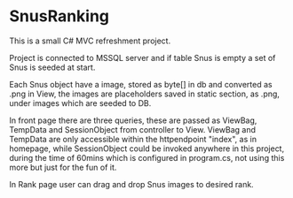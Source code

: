 # SnusRanking

<p>This is a small C# MVC refreshment project.</p>
<p>Project is connected to MSSQL server and if table Snus is empty a set of Snus is seeded at start.</p>
<p>Each Snus object have a image, stored as byte[] in db and converted as .png in View, the images are placeholders saved in static section, as .png, under images which are seeded to DB.</p>
<p>In front page there are three queries, these are passed as ViewBag, TempData and SessionObject from controller to View. ViewBag and TempData are only accessible within the httpendpoint "index", as in homepage, while SessionObject could be invoked anywhere in this project, during the time of 60mins which is configured in program.cs, not using this more but just for the fun of it.</p>
<p>In Rank page user can drag and drop Snus images to desired rank.</p>
